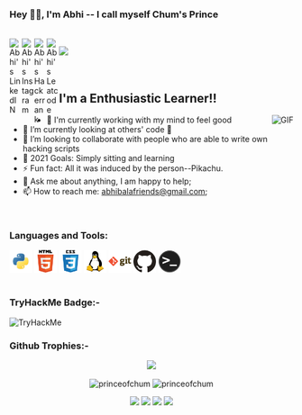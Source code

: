 ### Hey 👋🏽, I'm Abhi -- I call myself Chum's Prince

<br/>

<a href="https://www.linkedin.com/in/newpen/" target="_blank">
  <img align="left" alt="Abhi's LinkedIN" width="22px" src="https://cdn.jsdelivr.net/npm/simple-icons@v3/icons/linkedin.svg" />
</a>
<a href="https://www.instagram.com/prince_of_chum_parikshit/" target="_blank">
  <img align="left" alt="Abhi's Instagram" width="22px" src="https://cdn.jsdelivr.net/npm/simple-icons@v3/icons/instagram.svg" />
</a>
<a href="https://www.hackerrank.com/princeofchum" target="_blank">
  <img align="left" alt="Abhi's Hackerrank" width="22px" src="https://cdn.jsdelivr.net/npm/simple-icons@v3/icons/hackerrank.svg" />
</a>

<a href="https://leetcode.com/PrinceOfChum/" target="_blank">
  <img align="left" alt="Abhi's Leatcode" width="22px" src="https://cdn.jsdelivr.net/npm/simple-icons@3.13.0/icons/leetcode.svg" />
  </a>

![](https://visitor-badge.glitch.me/badge?page_id=princeofchum.PrinceofChum)

<br />

## I'm a Enthusiastic Learner!!

  <img align="right" alt="GIF" src="https://media.giphy.com/media/W3klTgJuKy5vymEoe7/giphy.gif" />

- 🔭 I'm currently working with my mind to feel good
- 🌱 I’m currently looking at others' code 🤣
- 👯 I’m looking to collaborate with people who are able to write own hacking scripts
- 🥅 2021 Goals: Simply sitting and learning
- ⚡ Fun fact: All it was induced by the person--Pikachu.
- 💬 Ask me about anything, I am happy to help;
- 📫 How to reach me: abhibalafriends@gmail.com;

<br />

### Languages and Tools:

<code><img height="40" src="https://raw.githubusercontent.com/github/explore/80688e429a7d4ef2fca1e82350fe8e3517d3494d/topics/python/python.png"></code>
<code><img height="40" src="https://raw.githubusercontent.com/github/explore/80688e429a7d4ef2fca1e82350fe8e3517d3494d/topics/html/html.png"></code>
<code><img height="40" src="https://raw.githubusercontent.com/github/explore/80688e429a7d4ef2fca1e82350fe8e3517d3494d/topics/css/css.png"></code>
<code><img height="40" src="https://raw.githubusercontent.com/github/explore/80688e429a7d4ef2fca1e82350fe8e3517d3494d/topics/linux/linux.png"></code>
<code><img height="40" src="https://raw.githubusercontent.com/github/explore/80688e429a7d4ef2fca1e82350fe8e3517d3494d/topics/git/git.png"></code>
<code><img height="40" src="https://raw.githubusercontent.com/github/explore/89bdd9644f44d1b12180fd512b95574fe4c54617/topics/github-api/github-api.png"></code>
<code><img height="40" src="https://raw.githubusercontent.com/github/explore/80688e429a7d4ef2fca1e82350fe8e3517d3494d/topics/terminal/terminal.png"></code>
<br />
<br />

### TryHackMe Badge:-
<img src="https://tryhackme-badges.s3.amazonaws.com/PrinceofChum.png" alt="TryHackMe">


### Github Trophies:-
<p align="center">
  <a href="https://github.com/ryo-ma/github-profile-trophy" target="_blank">
    <img src="https://github-profile-trophy.vercel.app/?username=princeofchum&theme=gruvbox"/>
  </a>
</p>

<p align="center">
  <img width="48%" src="https://github-readme-streak-stats.herokuapp.com/?user=princeofchum&theme=dark" alt="princeofchum" />
  <img width="48%" src="https://github-readme-stats.vercel.app/api?username=princeofchum&show_icons=true&theme=dark" alt="princeofchum" />
</p>

<p align="center">
<img src="https://komarev.com/ghpvc/?username=princeofchum" />
<img src="https://badges.pufler.dev/years/princeofchum?&logo=github&logoColor=yellow" />
<img src="https://badges.pufler.dev/repos/princeofchum?&logo=github&logoColor=yellow" />
<img src="https://badges.pufler.dev/commits/monthly/princeofchum?&logo=github&logoColor=yellow" />


